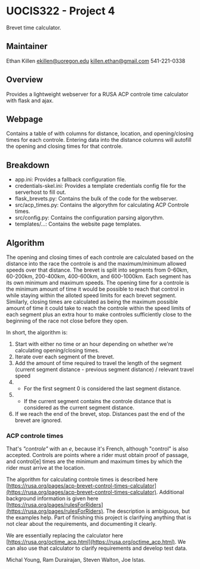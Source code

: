 # UOCIS322 - Project 4 #
Brevet time calculator.

## Maintainer

Ethan Killen
ekillen@uoregon.edu
killen.ethan@gmail.com
541-221-0338

## Overview

Provides a lightweight webserver for a RUSA ACP controle time calculator with flask and ajax.

## Webpage

Contains a table of with columns for distance, location, and opening/closing times for each controle.
Entering data into the distance columns will autofill the opening and closing times for that controle.

## Breakdown

- app.ini: Provides a fallback configuration file.
- credentials-skel.ini: Provides a template credentials config file for the serverhost to fill out.
- flask_brevets.py: Contains the bulk of the code for the webserver.
- src/acp_times.py: Contains the algorythm for calculating ACP Controle times.
- src/config.py: Contains the configuration parsing algorythm.
- templates/...: Contains the website page templates.

## Algorithm

The opening and closing times of each controle are calculated based on the distance into the race the controle is and the maximum/minimum allowed speeds over that distance. The brevet is split into segments from 0-60km, 60-200km, 200-400km, 400-600km, and 600-1000km. Each segment has its own minimum and maximum speeds. The opening time for a controle is the minimum amount of time it would be possible to reach that control in while staying within the alloted speed limits for each brevet segment. Similarly, closing times are calculated as being the maximum possible amount of time it could take to reach the controle within the speed limits of each segment plus an extra hour to make controles sufficiently close to the beginning of the race not close before they open.

In short, the algorithm is:
1. Start with either no time or an hour depending on whether we're calculating opening/closing times.
2. Iterate over each segment of the brevet.
3. Add the amount of time required to travel the length of the segment (current segment distance - previous segment distance) / relevant travel speed
3. - For the first segment 0 is considered the last segment distance.
3. - If the current segment contains the controle distance that is considered as the current segment distance.
4. If we reach the end of the brevet, stop. Distances past the end of the brevet are ignored.

### ACP controle times

That's *"controle"* with an *e*, because it's French, although "control" is also accepted. Controls are points where a rider must obtain proof of passage, and control[e] times are the minimum and maximum times by which the rider must arrive at the location.

The algorithm for calculating controle times is described here [https://rusa.org/pages/acp-brevet-control-times-calculator](https://rusa.org/pages/acp-brevet-control-times-calculator). Additional background information is given here [https://rusa.org/pages/rulesForRiders](https://rusa.org/pages/rulesForRiders). The description is ambiguous, but the examples help. Part of finishing this project is clarifying anything that is not clear about the requirements, and documenting it clearly.  

We are essentially replacing the calculator here [https://rusa.org/octime_acp.html](https://rusa.org/octime_acp.html). We can also use that calculator to clarify requirements and develop test data.  

Michal Young, Ram Durairajan, Steven Walton, Joe Istas.
